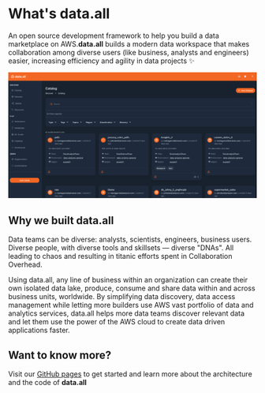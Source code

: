 # **What's data.all**

An open source development framework to help you build a data marketplace on AWS.**data.all** builds a modern data
workspace that makes collaboration among diverse users (like business, analysts and engineers) easier, increasing
efficiency and agility in data projects ✨

![data.all_catalog](documentation/userguide/docs/pictures/catalog/catalog.png)

## **Why we built data.all**

Data teams can be diverse: analysts, scientists, engineers, business users. Diverse people, with diverse tools and
skillsets — diverse "DNAs". All leading to chaos and resulting in titanic efforts spent in Collaboration Overhead.

Using data.all, any line of business within an organization can create their own isolated data lake, produce, consume
and share data within and across business units, worldwide. By simplifying data discovery, data access management while
letting more builders use AWS vast portfolio of data and analytics services, data.all helps more data teams discover
relevant data and let them use the power of the AWS cloud to create data driven applications faster.

## **Want to know more?**

Visit our [GitHub pages](https://data-dot-all.github.io/dataall/) to get started and learn more about the architecture
and the code of **data.all**
